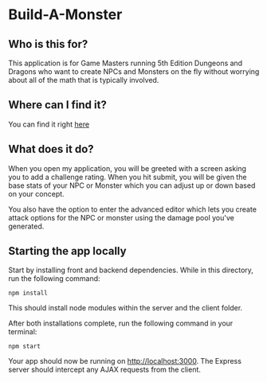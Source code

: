 # Build-A-Monster

## Who is this for?

This application is for Game Masters running 5th Edition Dungeons and Dragons who want to create NPCs and Monsters on the fly without worrying about all of the math that is typically involved.

## Where can I find it?

You can find it right [here](https://build-a-monster.web.app/)

## What does it do?

When you open my application, you will be greeted with a screen asking you to add a challenge rating. When you hit submit, you will be given the base stats of your NPC or Monster which you can adjust up or down based on your concept.

You also have the option to enter the advanced editor which lets you create attack options for the NPC or monster using the damage pool you've generated.

## Starting the app locally

Start by installing front and backend dependencies. While in this directory, run the following command:

```
npm install
```

This should install node modules within the server and the client folder.

After both installations complete, run the following command in your terminal:

```
npm start
```

Your app should now be running on <http://localhost:3000>. The Express server should intercept any AJAX requests from the client.
